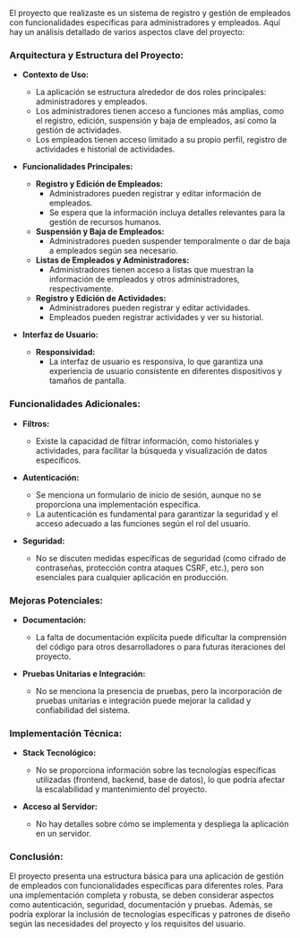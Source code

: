 El proyecto que realizaste es un sistema de registro y gestión de empleados con funcionalidades específicas para administradores y empleados. Aquí hay un análisis detallado de varios aspectos clave del proyecto:

### Arquitectura y Estructura del Proyecto:

- **Contexto de Uso:**
  - La aplicación se estructura alrededor de dos roles principales: administradores y empleados.
  - Los administradores tienen acceso a funciones más amplias, como el registro, edición, suspensión y baja de empleados, así como la gestión de actividades.
  - Los empleados tienen acceso limitado a su propio perfil, registro de actividades e historial de actividades.

- **Funcionalidades Principales:**
  - **Registro y Edición de Empleados:**
    - Administradores pueden registrar y editar información de empleados.
    - Se espera que la información incluya detalles relevantes para la gestión de recursos humanos.
  - **Suspensión y Baja de Empleados:**
    - Administradores pueden suspender temporalmente o dar de baja a empleados según sea necesario.
  - **Listas de Empleados y Administradores:**
    - Administradores tienen acceso a listas que muestran la información de empleados y otros administradores, respectivamente.
  - **Registro y Edición de Actividades:**
    - Administradores pueden registrar y editar actividades.
    - Empleados pueden registrar actividades y ver su historial.

- **Interfaz de Usuario:**
  - **Responsividad:**
    - La interfaz de usuario es responsiva, lo que garantiza una experiencia de usuario consistente en diferentes dispositivos y tamaños de pantalla.

### Funcionalidades Adicionales:

- **Filtros:**
  - Existe la capacidad de filtrar información, como historiales y actividades, para facilitar la búsqueda y visualización de datos específicos.

- **Autenticación:**
  - Se menciona un formulario de inicio de sesión, aunque no se proporciona una implementación específica.
  - La autenticación es fundamental para garantizar la seguridad y el acceso adecuado a las funciones según el rol del usuario.

- **Seguridad:**
  - No se discuten medidas específicas de seguridad (como cifrado de contraseñas, protección contra ataques CSRF, etc.), pero son esenciales para cualquier aplicación en producción.

### Mejoras Potenciales:

- **Documentación:**
  - La falta de documentación explícita puede dificultar la comprensión del código para otros desarrolladores o para futuras iteraciones del proyecto.

- **Pruebas Unitarias e Integración:**
  - No se menciona la presencia de pruebas, pero la incorporación de pruebas unitarias e integración puede mejorar la calidad y confiabilidad del sistema.

### Implementación Técnica:

- **Stack Tecnológico:**
  - No se proporciona información sobre las tecnologías específicas utilizadas (frontend, backend, base de datos), lo que podría afectar la escalabilidad y mantenimiento del proyecto.

- **Acceso al Servidor:**
  - No hay detalles sobre cómo se implementa y despliega la aplicación en un servidor.

### Conclusión:

El proyecto presenta una estructura básica para una aplicación de gestión de empleados con funcionalidades específicas para diferentes roles. Para una implementación completa y robusta, se deben considerar aspectos como autenticación, seguridad, documentación y pruebas. Además, se podría explorar la inclusión de tecnologías específicas y patrones de diseño según las necesidades del proyecto y los requisitos del usuario.
